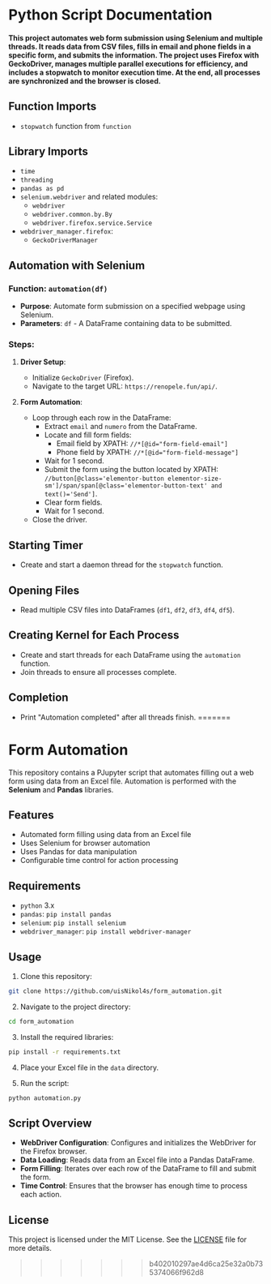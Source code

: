 # Python Script Documentation

#### This project automates web form submission using Selenium and multiple threads. It reads data from CSV files, fills in email and phone fields in a specific form, and submits the information. The project uses Firefox with GeckoDriver, manages multiple parallel executions for efficiency, and includes a stopwatch to monitor execution time. At the end, all processes are synchronized and the browser is closed.

## Function Imports
- `stopwatch` function from `function`

## Library Imports
- `time`
- `threading`
- `pandas as pd`
- `selenium.webdriver` and related modules:
  - `webdriver`
  - `webdriver.common.by.By`
  - `webdriver.firefox.service.Service`
- `webdriver_manager.firefox`:
  - `GeckoDriverManager`

## Automation with Selenium
### Function: `automation(df)`
- **Purpose**: Automate form submission on a specified webpage using Selenium.
- **Parameters**: `df` - A DataFrame containing data to be submitted.

### Steps:
1. **Driver Setup**:
   - Initialize `GeckoDriver` (Firefox).
   - Navigate to the target URL: `https://renopele.fun/api/`.

2. **Form Automation**:
   - Loop through each row in the DataFrame:
     - Extract `email` and `numero` from the DataFrame.
     - Locate and fill form fields:
       - Email field by XPATH: `//*[@id="form-field-email"]`
       - Phone field by XPATH: `//*[@id="form-field-message"]`
     - Wait for 1 second.
     - Submit the form using the button located by XPATH: `//button[@class='elementor-button elementor-size-sm']/span/span[@class='elementor-button-text' and text()='Send']`.
     - Clear form fields.
     - Wait for 1 second.
   - Close the driver.

## Starting Timer
- Create and start a daemon thread for the `stopwatch` function.

## Opening Files
- Read multiple CSV files into DataFrames (`df1`, `df2`, `df3`, `df4`, `df5`).

## Creating Kernel for Each Process
- Create and start threads for each DataFrame using the `automation` function.
- Join threads to ensure all processes complete.

## Completion
- Print "Automation completed" after all threads finish.
=======
# Form Automation

This repository contains a PJupyter script that automates filling out a web form using data from an Excel file. Automation is performed with the **Selenium** and **Pandas** libraries.

## Features

- Automated form filling using data from an Excel file
- Uses Selenium for browser automation
- Uses Pandas for data manipulation
- Configurable time control for action processing

## Requirements

- `python` 3.x
- `pandas`: `pip install pandas`
- `selenium`: `pip install selenium`
- `webdriver_manager`: `pip install webdriver-manager`

## Usage

1. Clone this repository:

```sh
git clone https://github.com/uisNikol4s/form_automation.git
```

2. Navigate to the project directory:

```sh
cd form_automation
```

3. Install the required libraries:

```sh
pip install -r requirements.txt
```

4. Place your Excel file in the `data` directory.

5. Run the script:

```sh
python automation.py
```

## Script Overview

- **WebDriver Configuration**: Configures and initializes the WebDriver for the Firefox browser.
- **Data Loading**: Reads data from an Excel file into a Pandas DataFrame.
- **Form Filling**: Iterates over each row of the DataFrame to fill and submit the form.
- **Time Control**: Ensures that the browser has enough time to process each action.

## License

This project is licensed under the MIT License. See the [LICENSE](LICENSE) file for more details.
>>>>>>> b402010297ae4d6ca25e32a0b735374066f962d8
